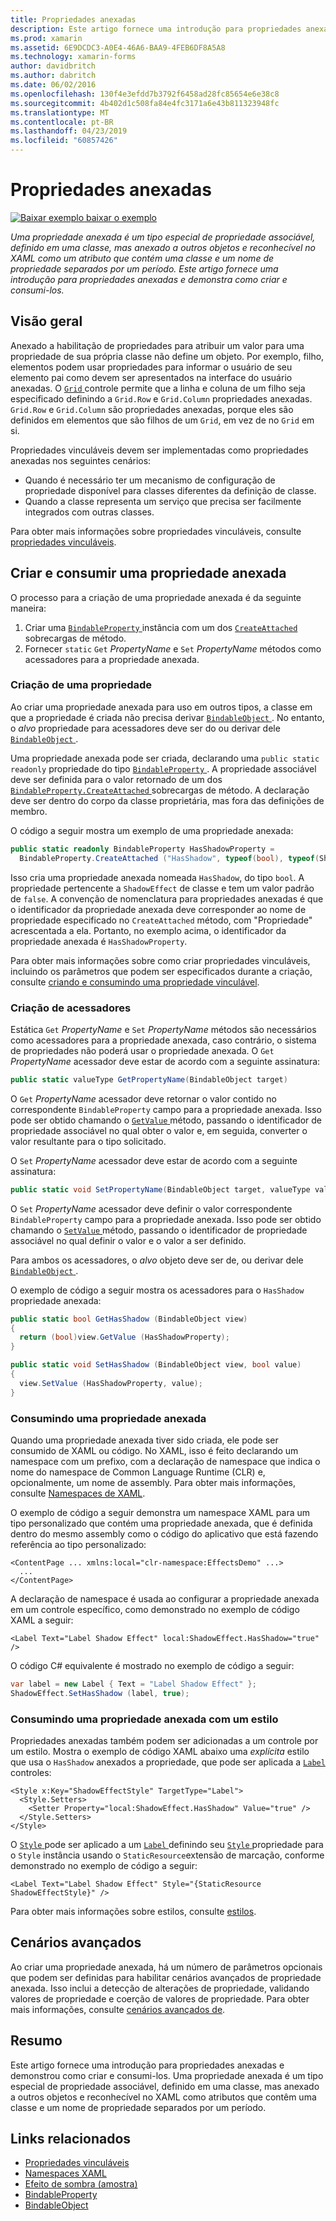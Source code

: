 ```yaml
---
title: Propriedades anexadas
description: Este artigo fornece uma introdução para propriedades anexadas e demonstra como criar e consumi-los.
ms.prod: xamarin
ms.assetid: 6E9DCDC3-A0E4-46A6-BAA9-4FEB6DF8A5A8
ms.technology: xamarin-forms
author: davidbritch
ms.author: dabritch
ms.date: 06/02/2016
ms.openlocfilehash: 130f4e3efdd7b3792f6458ad28fc85654e6e38c8
ms.sourcegitcommit: 4b402d1c508fa84e4fc3171a6e43b811323948fc
ms.translationtype: MT
ms.contentlocale: pt-BR
ms.lasthandoff: 04/23/2019
ms.locfileid: "60857426"
---
```

# <a name="attached-properties"></a>Propriedades anexadas

[![Baixar exemplo](~/media/shared/download.png) baixar o exemplo](https://developer.xamarin.com/samples/xamarin-forms/effects/shadoweffect/)

_Uma propriedade anexada é um tipo especial de propriedade associável, definido em uma classe, mas anexado a outros objetos e reconhecível no XAML como um atributo que contém uma classe e um nome de propriedade separados por um período. Este artigo fornece uma introdução para propriedades anexadas e demonstra como criar e consumi-los._

## <a name="overview"></a>Visão geral

Anexado a habilitação de propriedades para atribuir um valor para uma propriedade de sua própria classe não define um objeto. Por exemplo, filho, elementos podem usar propriedades para informar o usuário de seu elemento pai como devem ser apresentados na interface do usuário anexadas. O [ `Grid` ](xref:Xamarin.Forms.Grid) controle permite que a linha e coluna de um filho seja especificado definindo a `Grid.Row` e `Grid.Column` propriedades anexadas. `Grid.Row` e `Grid.Column` são propriedades anexadas, porque eles são definidos em elementos que são filhos de um `Grid`, em vez de no `Grid` em si.

Propriedades vinculáveis devem ser implementadas como propriedades anexadas nos seguintes cenários:

- Quando é necessário ter um mecanismo de configuração de propriedade disponível para classes diferentes da definição de classe.
- Quando a classe representa um serviço que precisa ser facilmente integrados com outras classes.

Para obter mais informações sobre propriedades vinculáveis, consulte [propriedades vinculáveis](~/xamarin-forms/xaml/bindable-properties.md).

## <a name="creating-and-consuming-an-attached-property"></a>Criar e consumir uma propriedade anexada

O processo para a criação de uma propriedade anexada é da seguinte maneira:

1. Criar uma [ `BindableProperty` ](xref:Xamarin.Forms.BindableProperty) instância com um dos [ `CreateAttached` ](xref:Xamarin.Forms.BindableProperty.CreateAttached*) sobrecargas de método.
1. Fornecer `static` `Get` *PropertyName* e `Set` *PropertyName* métodos como acessadores para a propriedade anexada.

### <a name="creating-a-property"></a>Criação de uma propriedade

Ao criar uma propriedade anexada para uso em outros tipos, a classe em que a propriedade é criada não precisa derivar [ `BindableObject` ](xref:Xamarin.Forms.BindableObject). No entanto, o *alvo* propriedade para acessadores deve ser do ou derivar dele [ `BindableObject` ](xref:Xamarin.Forms.BindableObject).

Uma propriedade anexada pode ser criada, declarando uma `public static readonly` propriedade do tipo [ `BindableProperty` ](xref:Xamarin.Forms.BindableProperty). A propriedade associável deve ser definida para o valor retornado de um dos [ `BindableProperty.CreateAttached` ](xref:Xamarin.Forms.BindableProperty.CreateAttached(System.String,System.Type,System.Type,System.Object,Xamarin.Forms.BindingMode,Xamarin.Forms.BindableProperty.ValidateValueDelegate,Xamarin.Forms.BindableProperty.BindingPropertyChangedDelegate,Xamarin.Forms.BindableProperty.BindingPropertyChangingDelegate,Xamarin.Forms.BindableProperty.CoerceValueDelegate,Xamarin.Forms.BindableProperty.CreateDefaultValueDelegate)) sobrecargas de método. A declaração deve ser dentro do corpo da classe proprietária, mas fora das definições de membro.

O código a seguir mostra um exemplo de uma propriedade anexada:

```csharp
public static readonly BindableProperty HasShadowProperty =
  BindableProperty.CreateAttached ("HasShadow", typeof(bool), typeof(ShadowEffect), false);
```

Isso cria uma propriedade anexada nomeada `HasShadow`, do tipo `bool`. A propriedade pertencente a `ShadowEffect` de classe e tem um valor padrão de `false`. A convenção de nomenclatura para propriedades anexadas é que o identificador da propriedade anexada deve corresponder ao nome de propriedade especificado no `CreateAttached` método, com "Propriedade" acrescentada a ela. Portanto, no exemplo acima, o identificador da propriedade anexada é `HasShadowProperty`.

Para obter mais informações sobre como criar propriedades vinculáveis, incluindo os parâmetros que podem ser especificados durante a criação, consulte [criando e consumindo uma propriedade vinculável](~/xamarin-forms/xaml/bindable-properties.md#consuming-bindable-property).

### <a name="creating-accessors"></a>Criação de acessadores

Estática `Get` *PropertyName* e `Set` *PropertyName* métodos são necessários como acessadores para a propriedade anexada, caso contrário, o sistema de propriedades não poderá usar o propriedade anexada. O `Get` *PropertyName* acessador deve estar de acordo com a seguinte assinatura:

```csharp
public static valueType GetPropertyName(BindableObject target)
```

O `Get` *PropertyName* acessador deve retornar o valor contido no correspondente `BindableProperty` campo para a propriedade anexada. Isso pode ser obtido chamando o [ `GetValue` ](xref:Xamarin.Forms.BindableObject.GetValue(Xamarin.Forms.BindableProperty)) método, passando o identificador de propriedade associável no qual obter o valor e, em seguida, converter o valor resultante para o tipo solicitado.

O `Set` *PropertyName* acessador deve estar de acordo com a seguinte assinatura:

```csharp
public static void SetPropertyName(BindableObject target, valueType value)
```

O `Set` *PropertyName* acessador deve definir o valor correspondente `BindableProperty` campo para a propriedade anexada. Isso pode ser obtido chamando o [ `SetValue` ](xref:Xamarin.Forms.BindableObject.SetValue(Xamarin.Forms.BindableProperty,System.Object)) método, passando o identificador de propriedade associável no qual definir o valor e o valor a ser definido.

Para ambos os acessadores, o *alvo* objeto deve ser de, ou derivar dele [ `BindableObject` ](xref:Xamarin.Forms.BindableObject).

O exemplo de código a seguir mostra os acessadores para o `HasShadow` propriedade anexada:

```csharp
public static bool GetHasShadow (BindableObject view)
{
  return (bool)view.GetValue (HasShadowProperty);
}

public static void SetHasShadow (BindableObject view, bool value)
{
  view.SetValue (HasShadowProperty, value);
}
```

### <a name="consuming-an-attached-property"></a>Consumindo uma propriedade anexada

Quando uma propriedade anexada tiver sido criada, ele pode ser consumido de XAML ou código. No XAML, isso é feito declarando um namespace com um prefixo, com a declaração de namespace que indica o nome do namespace de Common Language Runtime (CLR) e, opcionalmente, um nome de assembly. Para obter mais informações, consulte [Namespaces de XAML](~/xamarin-forms/xaml/namespaces.md).

O exemplo de código a seguir demonstra um namespace XAML para um tipo personalizado que contém uma propriedade anexada, que é definida dentro do mesmo assembly como o código do aplicativo que está fazendo referência ao tipo personalizado:

```xaml
<ContentPage ... xmlns:local="clr-namespace:EffectsDemo" ...>
  ...
</ContentPage>
```

A declaração de namespace é usada ao configurar a propriedade anexada em um controle específico, como demonstrado no exemplo de código XAML a seguir:

```xaml
<Label Text="Label Shadow Effect" local:ShadowEffect.HasShadow="true" />
```

O código C# equivalente é mostrado no exemplo de código a seguir:

```csharp
var label = new Label { Text = "Label Shadow Effect" };
ShadowEffect.SetHasShadow (label, true);
```

### <a name="consuming-an-attached-property-with-a-style"></a>Consumindo uma propriedade anexada com um estilo

Propriedades anexadas também podem ser adicionadas a um controle por um estilo. Mostra o exemplo de código XAML abaixo uma *explícita* estilo que usa o `HasShadow` anexados a propriedade, que pode ser aplicada a [ `Label` ](xref:Xamarin.Forms.Label) controles:

```xaml
<Style x:Key="ShadowEffectStyle" TargetType="Label">
  <Style.Setters>
    <Setter Property="local:ShadowEffect.HasShadow" Value="true" />
  </Style.Setters>
</Style>
```

O [ `Style` ](xref:Xamarin.Forms.Style) pode ser aplicado a um [ `Label` ](xref:Xamarin.Forms.Label) definindo seu [ `Style` ](xref:Xamarin.Forms.VisualElement.Style) propriedade para o `Style` instância usando o `StaticResource`extensão de marcação, conforme demonstrado no exemplo de código a seguir:

```xaml
<Label Text="Label Shadow Effect" Style="{StaticResource ShadowEffectStyle}" />
```

Para obter mais informações sobre estilos, consulte [estilos](~/xamarin-forms/user-interface/styles/index.md).

## <a name="advanced-scenarios"></a>Cenários avançados

Ao criar uma propriedade anexada, há um número de parâmetros opcionais que podem ser definidas para habilitar cenários avançados de propriedade anexada. Isso inclui a detecção de alterações de propriedade, validando valores de propriedade e coerção de valores de propriedade. Para obter mais informações, consulte [cenários avançados de](~/xamarin-forms/xaml/bindable-properties.md#advanced).

## <a name="summary"></a>Resumo

Este artigo fornece uma introdução para propriedades anexadas e demonstrou como criar e consumi-los. Uma propriedade anexada é um tipo especial de propriedade associável, definido em uma classe, mas anexado a outros objetos e reconhecível no XAML como atributos que contêm uma classe e um nome de propriedade separados por um período.


## <a name="related-links"></a>Links relacionados

- [Propriedades vinculáveis](~/xamarin-forms/xaml/bindable-properties.md)
- [Namespaces XAML](~/xamarin-forms/xaml/namespaces.md)
- [Efeito de sombra (amostra)](https://developer.xamarin.com/samples/xamarin-forms/effects/shadoweffect/)
- [BindableProperty](xref:Xamarin.Forms.BindableProperty)
- [BindableObject](xref:Xamarin.Forms.BindableObject)
